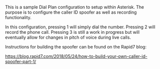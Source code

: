 This is a sample Dial Plan configuration to setup within Asterisk. The purpose is to configure the caller ID spoofer as well as recording functionality. 

In this configuration, pressing 1 will simply dial the number. Pressing 2 will record the phone call. Pressing 3 is still a work in progress but will eventually allow for changes in pitch of voice during live calls. 

Instructions for building the spoofer can be found on the Rapid7 blog: 

https://blog.rapid7.com/2018/05/24/how-to-build-your-own-caller-id-spoofer-part-1/

